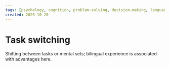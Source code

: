 ```yaml
---
tags: [psychology, cognition, problem-solving, decision-making, language, intelligence, testing, heuristics, bias]
created: 2025-10-20
---
```

# Task switching

Shifting between tasks or mental sets; bilingual experience is associated with advantages here.
